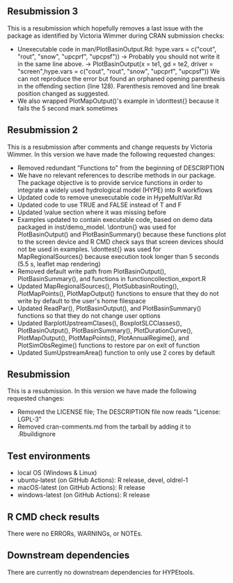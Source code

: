 ## Resubmission 3
This is a resubmission which hopefully removes a last issue with the package as identified by Victoria Wimmer 
during CRAN submission checks:
* Unexecutable code in man/PlotBasinOutput.Rd:
   hype.vars = c("cout", "rout", "snow", "upcprf", "upcpsf"))
-> Probably you should not write it in the same line above. ->
PlotBasinOutput(x = te1, gd = te2, driver = "screen",hype.vars =
c("cout", "rout", "snow", "upcprf", "upcpsf"))
We can not reproduce the error but found an orphaned opening parenthesis in the offending section (line 128). Parenthesis 
removed and line break position changed as suggested.
* We also wrapped PlotMapOutput()'s example in \donttest{} because it fails the 5 second mark sometimes

## Resubmission 2
This is a resubmission after comments and change requests by Victoria Wimmer. In this version we have made the following requested changes:
* Removed redundant "Functions to" from the beginning of DESCRIPTION
* We have no relevant references to describe methods in our package. The package objective is to provide service functions in order to integrate a 
widely used hydrological model (HYPE) into R workflows
* Updated code to remove unexecutable code in HypeMultiVar.Rd
* Updated code to use TRUE and FALSE instead of T and F
* Updated \value section where it was missing before
* Examples updated to contain executable code, based on demo data packaged in inst/demo_model. \dontrun{} was used for PlotBasinOutput() and PlotBasinSummary() because these functions plot to the screen device and R CMD check says that screen devices should not be used in examples. \donttest{} was used for 
MapRegionalSources() because execution took longer than 5 seconds (5.5 s, leaflet map rendering)
* Removed default write path from PlotBasinOutput(), PlotBasinSummary(), and functions in functioncollection_export.R
* Updated MapRegionalSources(), PlotSubbasinRouting(), PlotMapPoints(), PlotMapOutput() functions to ensure that they do not write by default to the user's home filespace
* Updated ReadPar(), PlotBasinOutput(), and PlotBasinSummary() functions so that they do not change user options
* Updated BarplotUpstreamClases(), BoxplotSLCClasses(), PlotBasinOutput(), PlotBasinSummary(), PlotDurationCurve(), PlotMapOutput(), PlotMapPoints(), PlotAnnualRegime(), and PlotSimObsRegime() functions to restore par on exit of function
* Updated SumUpstreamArea() function to only use 2 cores by default

## Resubmission
This is a resubmission. In this version we have made the following requested changes:
* Removed the LICENSE file; The DESCRIPTION file now reads "License: LGPL-3"
* Removed cran-comments.md from the tarball by adding it to .Rbuildignore

## Test environments
* local OS (Windows & Linux)
* ubuntu-latest (on GitHub Actions): R release, devel, oldrel-1
* macOS-latest (on GitHub Actions): R release
* windows-latest (on GitHub Actions): R release

## R CMD check results
There were no ERRORs, WARNINGs, or NOTEs.

## Downstream dependencies
There are currently no downstream dependencies for HYPEtools.
